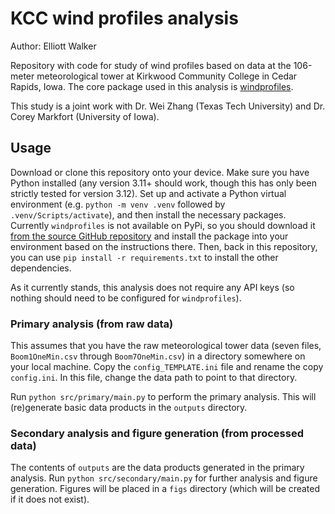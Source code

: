 # KCC wind profiles analysis
Author: Elliott Walker

Repository with code for study of wind profiles based on data at the 106-meter meteorological tower at Kirkwood Community College in Cedar Rapids, Iowa. The core package used in this analysis is [windprofiles](https://github.com/Intergalactyc/windprofiles).

This study is a joint work with Dr. Wei Zhang (Texas Tech University) and Dr. Corey Markfort (University of Iowa).

## Usage
Download or clone this repository onto your device. Make sure you have Python installed (any version 3.11+ should work, though this has only been strictly tested for version 3.12). Set up and activate a Python virtual environment (e.g. `python -m venv .venv` followed by `.venv/Scripts/activate`), and then install the necessary packages. Currently `windprofiles` is not available on PyPi, so you should download it [from the source GitHub repository](https://github.com/Intergalactyc/windprofiles) and install the package into your environment based on the instructions there. Then, back in this repository, you can use `pip install -r requirements.txt` to install the other dependencies.

As it currently stands, this analysis does not require any API keys (so nothing should need to be configured for `windprofiles`).

### Primary analysis (from raw data)
This assumes that you have the raw meteorological tower data (seven files, `Boom1OneMin.csv` through `Boom7OneMin.csv`) in a directory somewhere on your local machine. Copy the `config_TEMPLATE.ini` file and rename the copy `config.ini`. In this file, change the data path to point to that directory.

Run `python src/primary/main.py` to perform the primary analysis. This will (re)generate basic data products in the `outputs` directory.

### Secondary analysis and figure generation (from processed data)
The contents of `outputs` are the data products generated in the primary analysis. Run `python src/secondary/main.py` for further analysis and figure generation. Figures will be placed in a `figs` directory (which will be created if it does not exist).
